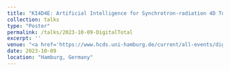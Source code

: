 ```yaml
---
title: "KI4D4E: Artificial Intelligence for Synchrotron-radiation 4D Tomography Data"
collection: talks
type: "Poster"
permalink: /talks/2023-10-09-DigitalTotal
excerpt: ''
venue: "<a href='https://www.hcds.uni-hamburg.de/current/all-events/digital-total.html'>Digital Total</a>, University of Hamburg"
date: 2023-10-09
location: "Hamburg, Germany"
---
```


<!-- [Digital Total](https://www.hcds.uni-hamburg.de/current/all-events/digital-total.html) -->
